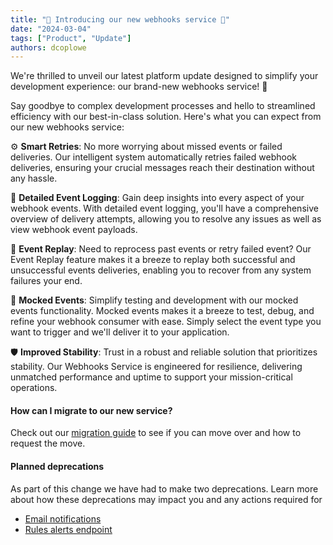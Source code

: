 ```yaml
---
title: "🚀 Introducing our new webhooks service 🚀"
date: "2024-03-04"
tags: ["Product", "Update"]
authors: dcoplowe
---
```


We're thrilled to unveil our latest platform update designed to simplify your development experience: our brand-new webhooks service! 🎉

<!--truncate-->

Say goodbye to complex development processes and hello to streamlined efficiency with our best-in-class solution. Here's what you can expect from our new webhooks service:

⚙️ **Smart Retries**: No more worrying about missed events or failed deliveries. Our intelligent system automatically retries failed webhook deliveries, ensuring your crucial messages reach their destination without any hassle.

📝 **Detailed Event Logging**: Gain deep insights into every aspect of your webhook events. With detailed event logging, you'll have a comprehensive overview of delivery attempts, allowing you to resolve any issues as well as view webhook event payloads.

🔄 **Event Replay**: Need to reprocess past events or retry failed event? Our Event Replay feature makes it a breeze to replay both successful and unsuccessful events deliveries, enabling you to recover from any system failures your end.

🧪 **Mocked Events**: Simplify testing and development with our mocked events functionality. Mocked events makes it a breeze to test, debug, and refine your webhook consumer with ease. Simply select the event type you want to trigger and we'll deliver it to your application.

🛡️ **Improved Stability**: Trust in a robust and reliable solution that prioritizes stability. Our Webhooks Service is engineered for resilience, delivering unmatched performance and uptime to support your mission-critical operations.

#### How can I migrate to our new service?

Check out our [migration guide](/using-the-api/webhooks/migration) to see if you can move over and how to request the move.

#### Planned deprecations

As part of this change we have had to make two deprecations. 
Learn more about how these deprecations may impact you and any actions required for

- [Email notifications](/updates/240304-deprecation-email-notifications)
- [Rules alerts endpoint](/updates/240304-deprecation-rules-alerts)